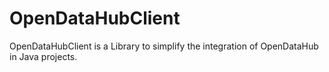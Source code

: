# OpenDataHubClient
OpenDataHubClient is a Library to simplify the integration of OpenDataHub in Java projects.
